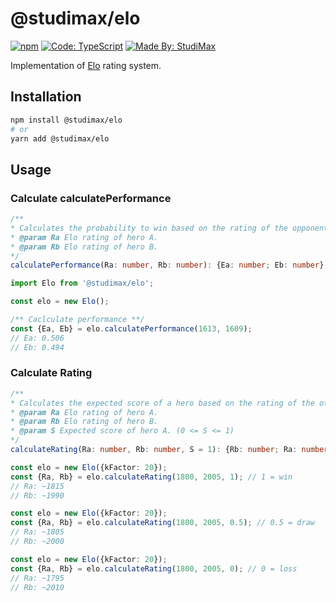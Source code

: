 # @studimax/elo

[![npm](https://img.shields.io/npm/v/@studimax/elo)](https://www.npmjs.com/package/@studimax/elo)
[![Code: TypeScript](https://img.shields.io/badge/made%20with-typescript-blue.svg?logo=typescript&logoColor=white)](https://github.com/microsoft/TypeScript)
[![Made By: StudiMax](https://img.shields.io/badge/made%20by-studimax-red.svg)](https://github.com/studimax)

Implementation of [Elo](https://en.wikipedia.org/wiki/Elo_rating_system) rating system.

## Installation
```bash
npm install @studimax/elo
# or
yarn add @studimax/elo
```

## Usage
### Calculate calculatePerformance
```ts
/**
* Calculates the probability to win based on the rating of the opponent.
* @param Ra Elo rating of hero A.
* @param Rb Elo rating of hero B.
*/
calculatePerformance(Ra: number, Rb: number): {Ea: number; Eb: number};
```
```ts
import Elo from '@studimax/elo';

const elo = new Elo();

/** Caclculate performance **/
const {Ea, Eb} = elo.calculatePerformance(1613, 1609);
// Ea: 0.506
// Eb: 0.494
```
### Calculate Rating
```ts
/**
* Calculates the expected score of a hero based on the rating of the other hero.
* @param Ra Elo rating of hero A.
* @param Rb Elo rating of hero B.
* @param S Expected score of hero A. (0 <= S <= 1)
*/
calculateRating(Ra: number, Rb: number, S = 1): {Rb: number; Ra: number};
```
```ts
const elo = new Elo({kFactor: 20});
const {Ra, Rb} = elo.calculateRating(1800, 2005, 1); // 1 = win
// Ra: ~1815
// Rb: ~1990
```
```ts
const elo = new Elo({kFactor: 20});
const {Ra, Rb} = elo.calculateRating(1800, 2005, 0.5); // 0.5 = draw
// Ra: ~1805
// Rb: ~2000
```
```ts
const elo = new Elo({kFactor: 20});
const {Ra, Rb} = elo.calculateRating(1800, 2005, 0); // 0 = loss
// Ra: ~1795
// Rb: ~2010
```
